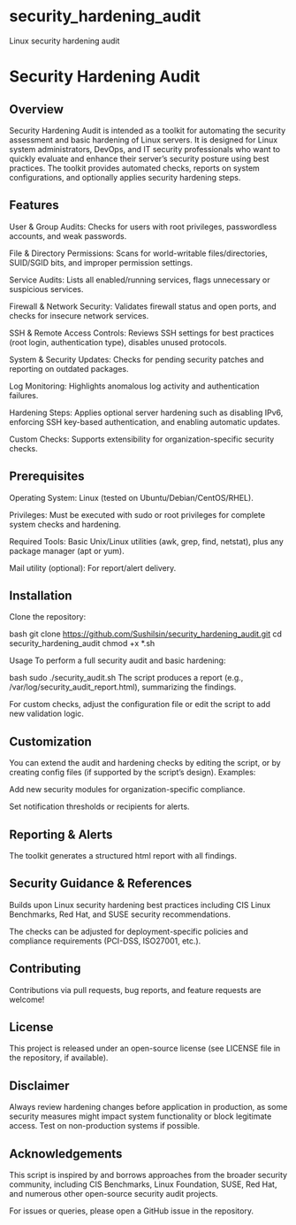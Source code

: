 # security_hardening_audit
Linux security hardening audit

# Security Hardening Audit

## Overview
Security Hardening Audit is intended as a toolkit for automating the security assessment and basic hardening of Linux servers. It is designed for Linux system administrators, DevOps, and IT security professionals who want to quickly evaluate and enhance their server’s security posture using best practices. The toolkit provides automated checks, reports on system configurations, and optionally applies security hardening steps.

## Features
User & Group Audits: Checks for users with root privileges, passwordless accounts, and weak passwords.

File & Directory Permissions: Scans for world-writable files/directories, SUID/SGID bits, and improper permission settings.

Service Audits: Lists all enabled/running services, flags unnecessary or suspicious services.

Firewall & Network Security: Validates firewall status and open ports, and checks for insecure network services.

SSH & Remote Access Controls: Reviews SSH settings for best practices (root login, authentication type), disables unused protocols.

System & Security Updates: Checks for pending security patches and reporting on outdated packages.

Log Monitoring: Highlights anomalous log activity and authentication failures.

Hardening Steps: Applies optional server hardening such as disabling IPv6, enforcing SSH key-based authentication, and enabling automatic updates.

Custom Checks: Supports extensibility for organization-specific security checks.

## Prerequisites
Operating System: Linux (tested on Ubuntu/Debian/CentOS/RHEL).

Privileges: Must be executed with sudo or root privileges for complete system checks and hardening.

Required Tools: Basic Unix/Linux utilities (awk, grep, find, netstat), plus any package manager (apt or yum).

Mail utility (optional): For report/alert delivery.

## Installation
Clone the repository:

bash
git clone https://github.com/Sushilsin/security_hardening_audit.git
cd security_hardening_audit
chmod +x *.sh

Usage
To perform a full security audit and basic hardening:

bash
sudo ./security_audit.sh
The script produces a report (e.g., /var/log/security_audit_report.html), summarizing the findings.

For custom checks, adjust the configuration file or edit the script to add new validation logic.

## Customization
You can extend the audit and hardening checks by editing the script, or by creating config files (if supported by the script’s design).
Examples:

Add new security modules for organization-specific compliance.

Set notification thresholds or recipients for alerts.

## Reporting & Alerts
The toolkit generates a structured html report with all findings. 

## Security Guidance & References
Builds upon Linux security hardening best practices including CIS Linux Benchmarks, Red Hat, and SUSE security recommendations.

The checks can be adjusted for deployment-specific policies and compliance requirements (PCI-DSS, ISO27001, etc.).

## Contributing
Contributions via pull requests, bug reports, and feature requests are welcome!

## License
This project is released under an open-source license (see LICENSE file in the repository, if available).

## Disclaimer
Always review hardening changes before application in production, as some security measures might impact system functionality or block legitimate access. Test on non-production systems if possible.

## Acknowledgements
This script is inspired by and borrows approaches from the broader security community, including CIS Benchmarks, Linux Foundation, SUSE, Red Hat, and numerous other open-source security audit projects.

For issues or queries, please open a GitHub issue in the repository.
